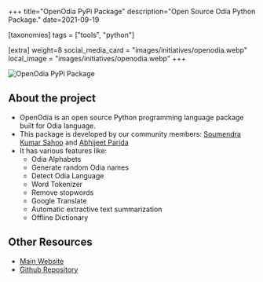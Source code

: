 +++
title="OpenOdia PyPi Package"
description="Open Source Odia Python Package."
date=2021-09-19

[taxonomies]
tags = ["tools", "python"]

[extra]
weight=8
social_media_card = "images/initiatives/openodia.webp"
local_image = "images/initiatives/openodia.webp"
+++

![OpenOdia PyPi Package](/images/initiatives/openodia.webp)

## About the project

- OpenOdia is an open source Python programming language package built for Odia language.
- This package is developed by our community members: [Soumendra Kumar Sahoo](https://www.linkedin.com/in/soumendrak/) and [Abhijeet Parida](https://www.linkedin.com/in/a-parida/)
- It has various features like:
    - Odia Alphabets
    - Generate random Odia names
    - Detect Odia Language
    - Word Tokenizer
    - Remove stopwords
    - Google Translate
    - Automatic extractive text summarization
    - Offline Dictionary

## Other Resources

- [Main Website](https://openodia.soumendrak.com/)
- [Github Repository](https://github.com/soumendrak/openodia)